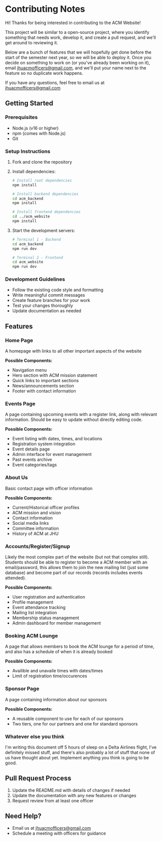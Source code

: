 # Contributing Notes

Hi! Thanks for being interested in contributing to the ACM Website!

This project will be similar to a open-source project, where you identify something that needs work, develop it, and create a pull request, and we'll get around to reviewing it.

Below are a bunch of features that we will hopefully get done before the start of the semester next year, so we will be able to deploy it. Once you decide on something to work on (or you've already been working on it), email <jhuacmofficers@gmail.com>, and we'll put your name next to the feature so no duplicate work happens.

If you have any questions, feel free to email us at <jhuacmofficers@gmail.com>

## Getting Started

### Prerequisites

- Node.js (v16 or higher)
- npm (comes with Node.js)
- Git

### Setup Instructions

1. Fork and clone the repository
2. Install dependencies:

   ```bash
   # Install root dependencies
   npm install
   
   # Install backend dependencies
   cd acm_backend
   npm install
   
   # Install frontend dependencies
   cd ../acm_website
   npm install
   ```

3. Start the development servers:

   ```bash
   # Terminal 1 - Backend
   cd acm_backend
   npm run dev
   
   # Terminal 2 - Frontend
   cd acm_website
   npm run dev
   ```

### Development Guidelines

- Follow the existing code style and formatting
- Write meaningful commit messages
- Create feature branches for your work
- Test your changes thoroughly
- Update documentation as needed

## Features

### Home Page

A homepage with links to all other important aspects of the website

**Possible Components:**

- Navigation menu
- Hero section with ACM mission statement
- Quick links to important sections
- News/announcements section
- Footer with contact information

### Events Page

A page containing upcoming events with a register link, along with relevant information. Should be easy to update without directly editing code.

**Possible Components:**

- Event listing with dates, times, and locations
- Registration system integration
- Event details page
- Admin interface for event management
- Past events archive
- Event categories/tags

### About Us

Basic contact page with officer information

**Possible Components:**

- Current/Historical officer profiles
- ACM mission and vision
- Contact information
- Social media links
- Committee information
- History of ACM at JHU

### Accounts/Register/Signup

Likely the most complex part of the website (but not that complex still). Students should be able to register to become a ACM member with an email/password, this allows them to join the new mailing list (just some database) and become part of our records (records includes events attended).

**Possible Components:**

- User registration and authentication
- Profile management
- Event attendance tracking
- Mailing list integration
- Membership status management
- Admin dashboard for member management

### Booking ACM Lounge

A page that allows members to book the ACM lounge for a period of time, and also has a schedule of when it is already booked

**Possible Components:**

- Availible and unavaile times with dates/times
- Limit of registration time/occurences

### Sponsor Page

A page containing information about our sponsors

**Possible Components:**

- A reusable component to use for each of our sponsors
- Two tiers, one for our partners and one for standard sponsors

### Whatever else you think

I'm writing this document off 5 hours of sleep on a Delta Airlines flight, I've definitely missed stuff, and there's also probably a lot of stuff that none of us have thought about yet. Implement anything you think is going to be good.

## Pull Request Process

1. Update the README.md with details of changes if needed
2. Update the documentation with any new features or changes
3. Request review from at least one officer

## Need Help?

- Email us at <jhuacmofficers@gmail.com>
- Schedule a meeting with officers for guidance
